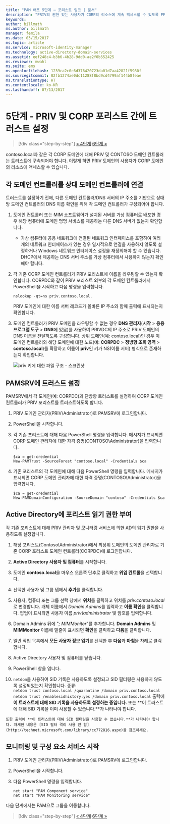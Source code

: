 ```yaml
---
title: "PAM 배포 5단계 – 포리스트 링크 | 문서"
description: "PRIV의 권한 있는 사용자가 CORP의 리소스에 계속 액세스할 수 있도록 PRIV 및 CORP 포리스트 간에 트러스트를 설정합니다."
keywords: 
author: billmath
ms.author: billmath
manager: femila
ms.date: 03/15/2017
ms.topic: article
ms.service: microsoft-identity-manager
ms.technology: active-directory-domain-services
ms.assetid: eef248c4-b3b6-4b28-9dd0-ae2f0b552425
ms.reviewer: mwahl
ms.suite: ems
ms.openlocfilehash: 1239ca2c0c6d376420723da01d7aa42821f5980f
ms.sourcegitcommit: 02fb1274ae0dc11288f8bd9cd4799af144b8feae
ms.translationtype: HT
ms.contentlocale: ko-KR
ms.lasthandoff: 07/13/2017
---
```

# <a name="step-5--establish-trust-between-priv-and-corp-forests"></a>5단계 - PRIV 및 CORP 포리스트 간에 트러스트 설정

>[!div class="step-by-step"]
[« 4단계](step-4-install-mim-components-on-pam-server.md)
[6단계 »](step-6-transition-group-to-pam.md)


contoso.local과 같은 각 CORP 도메인에 대해 PRIV 및 CONTOSO 도메인 컨트롤러는 트러스트에 구속되어야 합니다. 이렇게 하면 PRIV 도메인의 사용자가 CORP 도메인의 리소스에 액세스할 수 있습니다.

## <a name="connect-each-domain-controller-to-its-counterpart"></a>각 도메인 컨트롤러를 상대 도메인 컨트롤러에 연결

트러스트를 설정하기 전에, 다른 도메인 컨트롤러/DNS 서버의 IP 주소를 기반으로 상대방 도메인 컨트롤러의 DNS 이름 확인을 위해 각 도메인 컨트롤러가 구성되어야 합니다.

1.  도메인 컨트롤러 또는 MIM 소프트웨어가 설치된 서버를 가상 컴퓨터로 배포한 경우 해당 컴퓨터에 도메인 명명 서비스를 제공하는 다른 DNS 서버가 없는지 확인합니다.
    - 가상 컴퓨터에 공용 네트워크에 연결된 네트워크 인터페이스를 포함하여 여러 개의 네트워크 인터페이스가 있는 경우 일시적으로 연결을 사용하지 않도록 설정하거나 Windows 네트워크 인터페이스 설정을 재정의해야 할 수 있습니다. DHCP에서 제공하는 DNS 서버 주소를 가상 컴퓨터에서 사용하지 않는지 확인해야 합니다.

2.  각 기존 CORP 도메인 컨트롤러가 PRIV 포리스트에 이름을 라우팅할 수 있는지 확인합니다. CORPDC와 같이 PRIV 포리스트 외부의 각 도메인 컨트롤러에서 PowerShell을 시작하고 다음 명령을 입력합니다.

    ```
    nslookup -qt=ns priv.contoso.local.
    ```
    PRIV 도메인에 대한 이름 서버 레코드가 올바른 IP 주소와 함께 출력에 표시되는지 확인합니다.

3.  도메인 컨트롤러가 PRIV 도메인을 라우팅할 수 없는 경우 **DNS 관리자**(**시작** > **응용 프로그램 도구** > **DNS**에 있음)를 사용하여 PRIVDC의 IP 주소로 PRIV 도메인의 DNS 이름을 전달하도록 구성합니다. 상위 도메인(예: contoso.local)인 경우 이 도메인 컨트롤러와 해당 도메인에 대한 노드(예: **CORPDC** > **정방향 조회 영역** > **contoso.local**)를 확장하고 이름이 **priv**인 키가 NS(이름 서버) 형식으로 존재하는지 확인합니다.

    ![priv 키에 대한 파일 구조 - 스크린샷](./media/PAM_GS_DNS_Manager.png)

## <a name="establish-trust-on-pamsrv"></a>PAMSRV에 트러스트 설정

PAMSRV에서 각 도메인(예: CORPDC)과 단방향 트러스트를 설정하여 CORP 도메인 컨트롤러가 PRIV 포리스트를 트러스트하도록 합니다.

1. PRIV 도메인 관리자(PRIV\Administrator)로 PAMSRV에 로그인합니다.

2.  PowerShell을 시작합니다.

3.  각 기존 포리스트에 대해 다음 PowerShell 명령을 입력합니다. 메시지가 표시되면 CORP 도메인 관리자에 대한 자격 증명(CONTOSO\Administrator)을 입력합니다.

    ```
    $ca = get-credential
    New-PAMTrust -SourceForest "contoso.local" -Credentials $ca
    ```

4.  기존 포리스트의 각 도메인에 대해 다음 PowerShell 명령을 입력합니다. 메시지가 표시되면 CORP 도메인 관리자에 대한 자격 증명(CONTOSO\Administrator)을 입력합니다.

    ```
    $ca = get-credential
    New-PAMDomainConfiguration -SourceDomain "contoso" -Credentials $ca
    ```

## <a name="give-forests-read-access-to-active-directory"></a>Active Directory에 포리스트 읽기 권한 부여

각 기존 포리스트에 대해 PRIV 관리자 및 모니터링 서비스에 의한 AD의 읽기 권한을 사용하도록 설정합니다.

1.  해당 포리스트(Contoso\Administrator)에서 최상위 도메인의 도메인 관리자로 기존 CORP 포리스트 도메인 컨트롤러(CORPDC)에 로그인합니다.  
2.  **Active Directory 사용자 및 컴퓨터**를 시작합니다.  
3.  도메인 **contoso.local**을 마우스 오른쪽 단추로 클릭하고 **위임 컨트롤**을 선택합니다.  
4.  선택한 사용자 및 그룹 탭에서 **추가**를 클릭합니다.  
5.  사용자, 컴퓨터 또는 그룹 선택 창에서 **위치**를 클릭하고 위치를 *priv.contoso.local*로 변경합니다.  개체 이름에서 *Domain Admins*를 입력하고 **이름 확인**을 클릭합니다. 팝업이 표시되면 사용자 이름 *priv\administrator* 및 암호를 입력합니다.  
6.  Domain Admins 뒤에 "*; MIMMonitor*"를 추가합니다. **Domain Admins** 및 **MIMMonitor** 이름에 밑줄이 표시되면 **확인**을 클릭하고 **다음**을 클릭합니다.  
7.  일반 작업 목록에서 **모든 사용자 정보 읽기**를 선택한 후 **다음**과 **마침**을 차례로 클릭합니다.  
8.  Active Directory 사용자 및 컴퓨터를 닫습니다.

9.  PowerShell 창을 엽니다.  
10.  `netdom`을 사용하여 SID 기록은 사용하도록 설정되고 SID 필터링은 사용하지 않도록 설정되었는지 확인합니다. 종류:  
    ```
    netdom trust contoso.local /quarantine /domain priv.contoso.local
    netdom trust /enablesidhistory:yes /domain priv.contoso.local
    ```
    출력에 **이 트러스트에 대해 SID 기록을 사용하도록 설정하는 중입니다.** 또는 **이 트러스트에 대해 SID 기록을 이미 사용할 수 있습니다.**가 나타나야 합니다.

    또한 출력에 **이 트러스트에 대해 SID 필터링을 사용할 수 없습니다.**가 나타나야 합니다. 자세한 내용은 [SID 필터 격리 사용 안 함](http://technet.microsoft.com/library/cc772816.aspx)을 참조하세요.

## <a name="start-the-monitoring-and-component-services"></a>모니터링 및 구성 요소 서비스 시작

1.  PRIV 도메인 관리자(PRIV\Administrator)로 PAMSRV에 로그인합니다.

2.  PowerShell을 시작합니다.

3.  다음 PowerShell 명령을 입력합니다.

    ```
    net start "PAM Component service"
    net start "PAM Monitoring service"
    ```

다음 단계에서는 PAM으로 그룹을 이동합니다.

>[!div class="step-by-step"]
[« 4단계](step-4-install-mim-components-on-pam-server.md)
[6단계 »](step-6-transition-group-to-pam.md)
